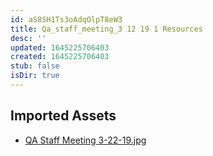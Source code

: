 ```yaml
---
id: aS8SH1Ts3oAdqOlpT8eW3
title: Qa_staff_meeting_3 12 19 1 Resources
desc: ''
updated: 1645225706403
created: 1645225706403
stub: false
isDir: true
---
```

## Imported Assets
- [QA Staff Meeting 3-22-19.jpg](/assets/qa-staff-meeting-3-22-19-HijmgibMGUk5.jpg)
